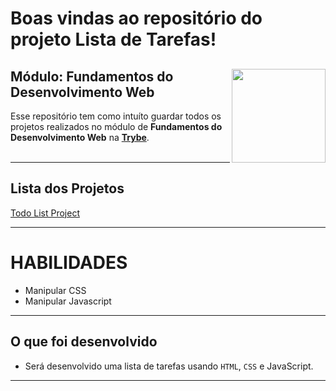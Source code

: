 # Boas vindas ao repositório do projeto Lista de Tarefas!

<div align="center">
  <img height="150px" align="right" src="https://theme.zdassets.com/theme_assets/9633455/9814df697eaf49815d7df109110815ff887b3457.png" />
  <div align="left" style="display: inline_block">
    <h2>Módulo: Fundamentos do Desenvolvimento Web</h2>
    <span>Esse repositório tem como intuíto guardar todos os projetos realizados no módulo de <b>Fundamentos do Desenvolvimento Web</b> na <a href="https://www.betrybe.com/"><b>Trybe</b></a>.</span>       </div>
<br>
</div>

---
 
## Lista dos Projetos
<div align="left" style="display: inline_block">
  <a href="https://marlondlacerda.github.io/trybe-projetos/todo-list/">Todo List Project</a>
</div>

---

# HABILIDADES
- Manipular CSS
- Manipular Javascript
---
## O que foi desenvolvido
- Será desenvolvido uma lista de tarefas usando <code>HTML</code>, <code>CSS</code> e JavaScript.
---